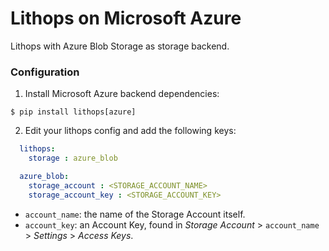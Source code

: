 # Lithops on Microsoft Azure

Lithops with Azure Blob Storage as storage backend.


### Configuration

1. Install Microsoft Azure backend dependencies:

```
$ pip install lithops[azure]
```

2. Edit your lithops config and add the following keys:

```yaml
  lithops:
    storage : azure_blob

  azure_blob:
    storage_account : <STORAGE_ACCOUNT_NAME>
    storage_account_key : <STORAGE_ACCOUNT_KEY>
```
   - `account_name`: the name of the Storage Account itself.
   - `account_key`: an Account Key, found in *Storage Account* > `account_name` > *Settings* > *Access Keys*.
